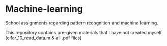 # Machine-learning
School assignments regarding pattern recognition and machine learning.

This repository contains pre-given materials that I have not created myself (cifar_10_read_data.m & all .pdf files)

